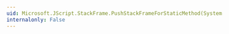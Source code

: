 ```yaml
---
uid: Microsoft.JScript.StackFrame.PushStackFrameForStaticMethod(System.RuntimeTypeHandle,Microsoft.JScript.JSLocalField[],Microsoft.JScript.Vsa.VsaEngine)
internalonly: False
---
```

